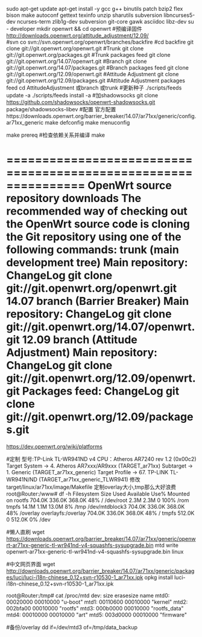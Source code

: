 sudo apt-get update
apt-get install -y gcc g++ binutils patch bzip2 flex bison make autoconf gettext texinfo unzip sharutils subversion libncurses5-dev ncurses-term zlib1g-dev subversion git-core gawk asciidoc libz-dev
su - developer
mkdir openwrt && cd openwrt
#预编译固件 http://downloads.openwrt.org/attitude_adjustment/12.09/  
#svn co svn://svn.openwrt.org/openwrt/branches/backfire
#cd backfire
git clone git://git.openwrt.org/openwrt.git                                  #Trunk
git clone git://git.openwrt.org/packages.git                                 #Trunk packages feed
git clone git://git.openwrt.org/14.07/openwrt.git                       #Branch
git clone git://git.openwrt.org/14.07/packages.git                      #Branch packages feed
git clone git://git.openwrt.org/12.09/openwrt.git                       #Attitude Adjustment
git clone git://git.openwrt.org/12.09/packages.git                      #Attitude Adjustment packages feed
cd AttitudeAdjustment 或branch  或trunk
#更新种子
./scripts/feeds update -a
./scripts/feeds install -a
#加shadowsocks
git clone https://github.com/shadowsocks/openwrt-shadowsocks.git package/shadowsocks-libev
#配置 官方配置https://downloads.openwrt.org/barrier_breaker/14.07/ar71xx/generic/config.ar71xx_generic
make defconfig
make menuconfig

make prereq    #检查依赖关系并编译
make  

===============================================================
OpenWrt source repository downloads
The recommended way of checking out the OpenWrt source code is cloning the Git repository using one of the following commands:
trunk (main development tree)
    Main repository: ChangeLog
    git clone git://git.openwrt.org/openwrt.git
14.07 branch (Barrier Breaker)
    Main repository: ChangeLog
    git clone git://git.openwrt.org/14.07/openwrt.git
12.09 branch (Attitude Adjustment)
    Main repository: ChangeLog
    git clone git://git.openwrt.org/12.09/openwrt.git
    Packages feed: ChangeLog
    git clone git://git.openwrt.org/12.09/packages.git
================================================================
https://dev.openwrt.org/wiki/platforms

#定制
型号:TP-Link TL-WR941ND v4     CPU：Atheros AR7240 rev 1.2 (0x00c2)  
Target System -> 4. Atheros AR7xxx/AR9xxx (TARGET_ar71xx)
Subtarget        -> 1. Generic (TARGET_ar71xx_generic)
Target Profile  -> 67. TP-LINK TL-WR941N/ND (TARGET_ar71xx_generic_TLWR941)
修改target/linux/ar71xx/image/Makefile 定制overlay大小,tmp那么大好浪费
root@Router:/www# df -h
Filesystem                Size      Used Available Use% Mounted on
rootfs                  704.0K    336.0K    368.0K  48% /
/dev/root                 2.3M      2.3M         0 100% /rom
tmpfs                    14.1M      1.1M     13.0M   8% /tmp
/dev/mtdblock3          704.0K    336.0K    368.0K  48% /overlay
overlayfs:/overlay      704.0K    336.0K    368.0K  48% /
tmpfs                   512.0K         0    512.0K   0% /dev

#懒人直刷
wget https://downloads.openwrt.org/barrier_breaker/14.07/ar71xx/generic/openwrt-ar71xx-generic-tl-wr941nd-v4-squashfs-sysupgrade.bin
mtd write openwrt-ar71xx-generic-tl-wr941nd-v4-squashfs-sysupgrade.bin linux

#中文网页界面
wget http://downloads.openwrt.org/barrier_breaker/14.07/ar71xx/generic/packages/luci/luci-i18n-chinese_0.12+svn-r10530-1_ar71xx.ipk
opkg install luci-i18n-chinese_0.12+svn-r10530-1_ar71xx.ipk

root@Router:/tmp# cat /proc/mtd 
dev:    size   erasesize  name
mtd0: 00020000 00010000 "u-boot"
mtd1: 00110600 00010000 "kernel"
mtd2: 002bfa00 00010000 "rootfs"
mtd3: 000b0000 00010000 "rootfs_data"
mtd4: 00010000 00010000 "art"
mtd5: 003d0000 00010000 "firmware"

#备份/overlay
dd if=/dev/mtd3 of=/tmp/data_backup

